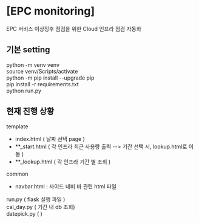 # [EPC monitoring]
EPC 서비스 이상징후 점검을 위한 Cloud 인프라 점검 자동화

## 기본 setting 


python -m venv venv  
source venv/Scripts/activate  
python -m pip install --upgrade pip  
pip install -r requirements.txt  
python run.py  

## 현재 진행 상황 

template  
- index.html ( 날짜 선택 page )  
- **_start.html ( 각 인프라 최근 사용량 출력 --> 기간 선택 시, lookup.html로 이동 )  
- **_lookup.html ( 각 인프라 기간 별 조회 )  

common  
- navbar.html  : 사이드 네비 바 관련 html 파일    

run.py  ( flask 실행 파일 )   
cal_day.py ( 기간 내 db 조회)   
datepick.py (  )   
